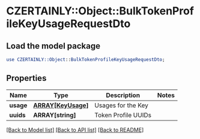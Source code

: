# CZERTAINLY::Object::BulkTokenProfileKeyUsageRequestDto

## Load the model package
```perl
use CZERTAINLY::Object::BulkTokenProfileKeyUsageRequestDto;
```

## Properties
Name | Type | Description | Notes
------------ | ------------- | ------------- | -------------
**usage** | [**ARRAY[KeyUsage]**](KeyUsage.md) | Usages for the Key | 
**uuids** | **ARRAY[string]** | Token Profile UUIDs | 

[[Back to Model list]](../README.md#documentation-for-models) [[Back to API list]](../README.md#documentation-for-api-endpoints) [[Back to README]](../README.md)


